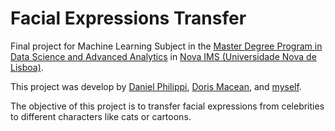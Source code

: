 # Facial Expressions Transfer

Final project for Machine Learning Subject in the [Master Degree Program in Data Science and Advanced Analytics](https://www.novaims.unl.pt/mdsaa) in [Nova IMS (Universidade Nova de Lisboa)](https://www.novaims.unl.pt/default).

This project was develop by [Daniel Philippi](https://github.com/danielphilippi), [Doris Macean](https://github.com/doridor), and [myself](https://github.com/Farkites).

The objective of this project is to transfer facial expressions from celebrities to different characters like cats or cartoons.

